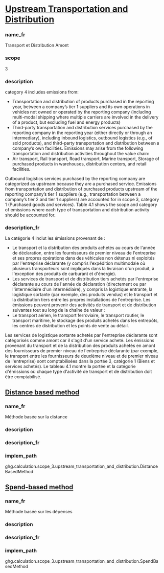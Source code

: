 # [Upstream Transportation and Distribution](#upstream-transportation-and-distribution)

### name_fr

Transport et Distribution Amont

### scope

3

### description 

category 4 includes emissions from: 

- Transportation and distribution of products purchased in the reporting year, between a company’s tier 1 suppliers and its own operations in vehicles not owned or operated by the reporting company (including multi-modal shipping where multiple carriers are involved in the delivery of a product, but excluding fuel and energy products) 
- Third-party transportation and distribution services purchased by the reporting company in the reporting year (either directly or through an intermediary), including inbound logistics, outbound logistics (e.g., of sold products), and third-party transportation and distribution between a company’s own facilities. Emissions may arise from the following transportation and distribution activities throughout the value chain: 
- Air transport, Rail transport, Road transport, Marine transport, Storage of purchased products in warehouses, distribution centers, and retail facilities. 

Outbound logistics services purchased by the reporting company are categorized as upstream because they are a purchased service. Emissions from transportation and distribution of purchased products upstream of the reporting company’s tier 1 suppliers (e.g., transportation between a company’s tier 2 and tier 1 suppliers) are accounted for in scope 3, category 1 (Purchased goods and services). Table 4.1 shows the scope and category of emissions where each type of transportation and distribution activity should be accounted for.


### description_fr

La catégorie 4 inclut les émissions provenant de :

- Le transport et la distribution des produits achetés au cours de l'année de déclaration, entre les fournisseurs de premier niveau de l'entreprise et ses propres opérations dans des véhicules non détenus ni exploités par l'entreprise déclarante (y compris l'expédition multimodale où plusieurs transporteurs sont impliqués dans la livraison d'un produit, à l'exception des produits de carburant et d'énergie).
- Les services de transport et de distribution tiers achetés par l'entreprise déclarante au cours de l'année de déclaration (directement ou par l'intermédiaire d'un intermédiaire), y compris la logistique entrante, la logistique sortante (par exemple, des produits vendus) et le transport et la distribution tiers entre les propres installations de l'entreprise. Les émissions peuvent provenir des activités de transport et de distribution suivantes tout au long de la chaîne de valeur :
- Le transport aérien, le transport ferroviaire, le transport routier, le transport maritime, le stockage des produits achetés dans les entrepôts, les centres de distribution et les points de vente au détail.

Les services de logistique sortante achetés par l'entreprise déclarante sont catégorisés comme amont car il s'agit d'un service acheté. Les émissions provenant du transport et de la distribution des produits achetés en amont des fournisseurs de premier niveau de l'entreprise déclarante (par exemple, le transport entre les fournisseurs de deuxième niveau et de premier niveau de l'entreprise) sont comptabilisées dans la portée 3, catégorie 1 (Biens et services achetés). Le tableau 4.1 montre la portée et la catégorie d'émissions où chaque type d'activité de transport et de distribution doit être comptabilisé.


## [Distance based method](#distance-based-method)

### name_fr

Méthode basée sur la distance

### description



### description_fr



### implem_path

ghg.calculation.scope_3.upstream_transportation_and_distribution.DistanceBasedMethod

## [Spend-based method](#spend-based-method)

### name_fr

Méthode basée sur les dépenses

### description


### description_fr


### implem_path

ghg.calculation.scope_3.upstream_transportation_and_distribution.SpendBasedMethod

